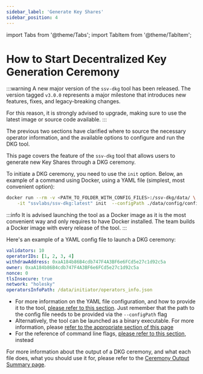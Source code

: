 ```yaml
---
sidebar_label: 'Generate Key Shares'
sidebar_position: 4
---
```


import Tabs from '@theme/Tabs';
import TabItem from '@theme/TabItem';

# How to Start Decentralized Key Generation Ceremony

:::warning
A new major version of the `ssv-dkg` tool has been released. The version tagged `v3.0.0` represents a major milestone that introduces new features, fixes, and legacy-breaking changes.

For this reason, it is strongly advised to upgrade, making sure to use the latest image or source code available.
:::

The previous two sections have clarified where to source the necessary operator information, and the available options to configure and run the DKG tool.

This page covers the feature of the  `ssv-dkg` tool that allows users to generate new Key Shares through a DKG ceremony.

To initiate a DKG ceremony, you need to use the `init` option. Below, an example of a command using Docker, using a YAML file (simplest, most convenient option):

```bash
docker run --rm -v <PATH_TO_FOLDER_WITH_CONFIG_FILES>:/ssv-dkg/data/ \
    -it "ssvlabs/ssv-dkg:latest" init  --configPath ./data/config/config.yaml
```

:::info
It is advised launching the tool as a Docker image as it is the most convenient way and only requires to have Docker installed. The team builds a Docker image with every release of the tool.
:::

Here's an example of a YAML config file to launch a DKG ceremony:

```yaml
validators: 10
operatorIDs: [1, 2, 3, 4]
withdrawAddress: 0xaA184b86B4cdb747F4A3BF6e6FCd5e27c1d92c5a
owner: 0xaA184b86B4cdb747F4A3BF6e6FCd5e27c1d92c5a
nonce: 0
tlsInsecure: true 
network: "holesky"
operatorsInfoPath: /data/initiator/operators_info.json
```

* For more information on the YAML file configuration, and how to provide it to the tool, [please refer to this section](dkg-tool-commands-and-configuration.md#yaml-configuration-file). Just remember that the path to the config file needs to be provided via the `--configPath` flag
* Alternatively, the tool can be launched as a binary executable. For more information, please [refer to the appropriate section of this page](dkg-tool-commands-and-configuration.md#command-line-flags)
* For the reference of command line flags, [please refer to this section](dkg-tool-commands-and-configuration.md#command-line-flags), instead

For more information about the output of a DKG ceremony, and what each file does, what you should use it for, please refer to the [Ceremony Output Summary page](ceremony-output-summary.md).